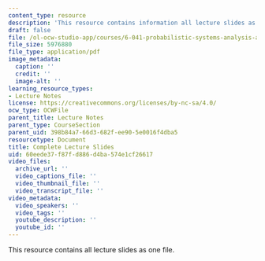 ```yaml
---
content_type: resource
description: 'This resource contains information all lecture slides as one file. '
draft: false
file: /ol-ocw-studio-app/courses/6-041-probabilistic-systems-analysis-and-applied-probability-fall-2010/60eede37f87fd886d4ba574e1cf26617_MIT6_041F10_lec_slides.pdf
file_size: 5976880
file_type: application/pdf
image_metadata:
  caption: ''
  credit: ''
  image-alt: ''
learning_resource_types:
- Lecture Notes
license: https://creativecommons.org/licenses/by-nc-sa/4.0/
ocw_type: OCWFile
parent_title: Lecture Notes
parent_type: CourseSection
parent_uid: 398b84a7-66d3-682f-ee90-5e0016f4dba5
resourcetype: Document
title: Complete Lecture Slides
uid: 60eede37-f87f-d886-d4ba-574e1cf26617
video_files:
  archive_url: ''
  video_captions_file: ''
  video_thumbnail_file: ''
  video_transcript_file: ''
video_metadata:
  video_speakers: ''
  video_tags: ''
  youtube_description: ''
  youtube_id: ''
---
```

This resource contains all lecture slides as one file.